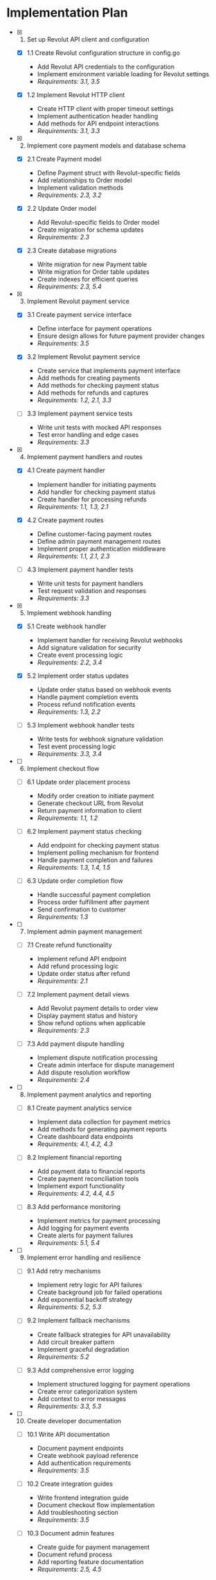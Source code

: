 # Implementation Plan

- [x] 1. Set up Revolut API client and configuration
  - [x] 1.1 Create Revolut configuration structure in config.go
    - Add Revolut API credentials to the configuration
    - Implement environment variable loading for Revolut settings
    - _Requirements: 3.1, 3.5_

  - [x] 1.2 Implement Revolut HTTP client
    - Create HTTP client with proper timeout settings
    - Implement authentication header handling
    - Add methods for API endpoint interactions
    - _Requirements: 3.1, 3.3_

- [x] 2. Implement core payment models and database schema
  - [x] 2.1 Create Payment model
    - Define Payment struct with Revolut-specific fields
    - Add relationships to Order model
    - Implement validation methods
    - _Requirements: 2.3, 3.2_

  - [x] 2.2 Update Order model
    - Add Revolut-specific fields to Order model
    - Create migration for schema updates
    - _Requirements: 2.3_

  - [x] 2.3 Create database migrations
    - Write migration for new Payment table
    - Write migration for Order table updates
    - Create indexes for efficient queries
    - _Requirements: 2.3, 5.4_

- [x] 3. Implement Revolut payment service
  - [x] 3.1 Create payment service interface
    - Define interface for payment operations
    - Ensure design allows for future payment provider changes
    - _Requirements: 3.5_

  - [x] 3.2 Implement Revolut payment service
    - Create service that implements payment interface
    - Add methods for creating payments
    - Add methods for checking payment status
    - Add methods for refunds and captures
    - _Requirements: 1.2, 2.1, 3.3_

  - [ ] 3.3 Implement payment service tests
    - Write unit tests with mocked API responses
    - Test error handling and edge cases
    - _Requirements: 3.3_

- [x] 4. Implement payment handlers and routes
  - [x] 4.1 Create payment handler
    - Implement handler for initiating payments
    - Add handler for checking payment status
    - Create handler for processing refunds
    - _Requirements: 1.1, 1.3, 2.1_

  - [x] 4.2 Create payment routes
    - Define customer-facing payment routes
    - Define admin payment management routes
    - Implement proper authentication middleware
    - _Requirements: 1.1, 2.1, 2.3_

  - [ ] 4.3 Implement payment handler tests
    - Write unit tests for payment handlers
    - Test request validation and responses
    - _Requirements: 3.3_

- [x] 5. Implement webhook handling
  - [x] 5.1 Create webhook handler
    - Implement handler for receiving Revolut webhooks
    - Add signature validation for security
    - Create event processing logic
    - _Requirements: 2.2, 3.4_

  - [x] 5.2 Implement order status updates
    - Update order status based on webhook events
    - Handle payment completion events
    - Process refund notification events
    - _Requirements: 1.3, 2.2_

  - [ ] 5.3 Implement webhook handler tests
    - Write tests for webhook signature validation
    - Test event processing logic
    - _Requirements: 3.3, 3.4_

- [ ] 6. Implement checkout flow
  - [ ] 6.1 Update order placement process
    - Modify order creation to initiate payment
    - Generate checkout URL from Revolut
    - Return payment information to client
    - _Requirements: 1.1, 1.2_

  - [ ] 6.2 Implement payment status checking
    - Add endpoint for checking payment status
    - Implement polling mechanism for frontend
    - Handle payment completion and failures
    - _Requirements: 1.3, 1.4, 1.5_

  - [ ] 6.3 Update order completion flow
    - Handle successful payment completion
    - Process order fulfillment after payment
    - Send confirmation to customer
    - _Requirements: 1.3_

- [ ] 7. Implement admin payment management
  - [ ] 7.1 Create refund functionality
    - Implement refund API endpoint
    - Add refund processing logic
    - Update order status after refund
    - _Requirements: 2.1_

  - [ ] 7.2 Implement payment detail views
    - Add Revolut payment details to order view
    - Display payment status and history
    - Show refund options when applicable
    - _Requirements: 2.3_

  - [ ] 7.3 Add payment dispute handling
    - Implement dispute notification processing
    - Create admin interface for dispute management
    - Add dispute resolution workflow
    - _Requirements: 2.4_

- [ ] 8. Implement payment analytics and reporting
  - [ ] 8.1 Create payment analytics service
    - Implement data collection for payment metrics
    - Add methods for generating payment reports
    - Create dashboard data endpoints
    - _Requirements: 4.1, 4.2, 4.3_

  - [ ] 8.2 Implement financial reporting
    - Add payment data to financial reports
    - Create payment reconciliation tools
    - Implement export functionality
    - _Requirements: 4.2, 4.4, 4.5_

  - [ ] 8.3 Add performance monitoring
    - Implement metrics for payment processing
    - Add logging for payment events
    - Create alerts for payment failures
    - _Requirements: 5.1, 5.4_

- [ ] 9. Implement error handling and resilience
  - [ ] 9.1 Add retry mechanisms
    - Implement retry logic for API failures
    - Create background job for failed operations
    - Add exponential backoff strategy
    - _Requirements: 5.2, 5.3_

  - [ ] 9.2 Implement fallback mechanisms
    - Create fallback strategies for API unavailability
    - Add circuit breaker pattern
    - Implement graceful degradation
    - _Requirements: 5.2_

  - [ ] 9.3 Add comprehensive error logging
    - Implement structured logging for payment operations
    - Create error categorization system
    - Add context to error messages
    - _Requirements: 3.3, 5.3_

- [ ] 10. Create developer documentation
  - [ ] 10.1 Write API documentation
    - Document payment endpoints
    - Create webhook payload reference
    - Add authentication requirements
    - _Requirements: 3.5_

  - [ ] 10.2 Create integration guides
    - Write frontend integration guide
    - Document checkout flow implementation
    - Add troubleshooting section
    - _Requirements: 3.5_

  - [ ] 10.3 Document admin features
    - Create guide for payment management
    - Document refund process
    - Add reporting feature documentation
    - _Requirements: 2.5, 4.5_